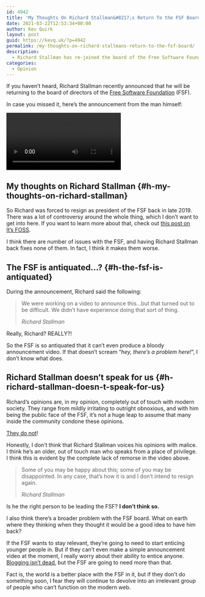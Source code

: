 ```yaml
---
id: 4942
title: 'My Thoughts On Richard Stallman&#8217;s Return To the FSF Board'
date: 2021-03-22T12:53:34+00:00
author: Kev Quirk
layout: post
guid: https://kevq.uk/?p=4942
permalink: /my-thoughts-on-richard-stallmans-return-to-the-fsf-board/
description:
  - Richard Stallman has re-joined the board of the Free Software Foundation (FSF) here's my thoughts on the whole thing.
categories:
  - Opinion
---
```

<p class="has-medium-font-size">
  If you haven&#8217;t heard, Richard Stallman recently announced that he will be returning to the board of directors of the <a href="https://www.fsf.org/" target="_blank" rel="noreferrer noopener">Free Software Foundation</a> (FSF).
</p>

In case you missed it, here&#8217;s the announcement from the man himself:

<video controls src="/assets/images/wp-images/2021/03/stallman-is-back.mp4"></video>

## My thoughts on Richard Stallman {#h-my-thoughts-on-richard-stallman}

So Richard was forced to resign as president of the FSF back in late 2019. There was a lot of controversy around the whole thing, which I don&#8217;t want to get into here. If you want to learn more about that, check out <a href="https://itsfoss.com/richard-stallman-controversy/" target="_blank" rel="noreferrer noopener">this post on It&#8217;s FOSS</a>.

I think there are number of issues with the FSF, and having Richard Stallman back fixes none of them. In fact, I think it makes them worse.

## The FSF is antiquated&#8230;?  {#h-the-fsf-is-antiquated}

During the announcement, Richard said the following:

<blockquote class="wp-block-quote">
  <p>
    We were working on a video to announce this…but that turned out to be difficult. We didn&#8217;t have experience doing that sort of thing.
  </p>

  <cite>Richard Stallman</cite>
</blockquote>

<p class="medium">
  Really, Richard? REALLY?!
</p>

So the FSF is so antiquated that it can&#8217;t even produce a bloody announcement video. If that doesn&#8217;t scream &#8220;_hey, there&#8217;s a problem here!_&#8220;, I don&#8217;t know what does.

## Richard Stallman doesn’t speak for us {#h-richard-stallman-doesn-t-speak-for-us}

Richard’s opinions are, in my opinion, completely out of touch with modern society. They range from mildly irritating to outright obnoxious, and with him being the public face of the FSF, it’s not a huge leap to assume that many inside the community condone these opinions.

<p class="medium">
  <a href="https://rms-open-letter.github.io/" target="_blank" rel="noreferrer noopener">They do not</a>!
</p>

Honestly, I don’t think that Richard Stallman voices his opinions with malice. I think he’s an older, out of touch man who speaks from a place of privilege. I think this is evident by the complete lack of remorse in the video above.

<blockquote class="wp-block-quote">
  <p>
    Some of you may be happy about this; some of you may be disappointed. In any case, that’s how it is and I don’t intend to resign again.
  </p>

  <cite>Richard Stallman</cite>
</blockquote>

Is he the right person to be leading the FSF? **I don’t think so.**

I also think there’s a broader problem with the FSF board. What on earth where they thinking when they thought it would be a good idea to have him back?

If the FSF wants to stay relevant, they&#8217;re going to need to start enticing younger people in. But if they can&#8217;t even make a simple announcement video at the moment, I really worry about their ability to entice anyone. [Blogging isn&#8217;t dead](https://kevq.uk/how-to-start-a-blog-if-youre-not-a-nerd/), but the FSF are going to need more than that.

Fact is, the world is a better place with the FSF in it, but if they don&#8217;t do something soon, I fear they will continue to devolve into an irrelevant group of people who can&#8217;t function on the modern web.
